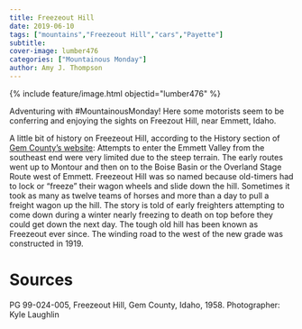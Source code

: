 ```yaml
---
title: Freezeout Hill
date: 2019-06-10
tags: ["mountains","Freezeout Hill","cars","Payette"]
subtitle: 
cover-image: lumber476
categories: ["Mountainous Monday"]
author: Amy J. Thompson
---
```


{% include feature/image.html objectid="lumber476" %}

Adventuring with #MountainousMonday! Here some motorists seem to be conferring and enjoying the sights on Freezout Hill, near Emmett, Idaho.

A little bit of history on Freezeout Hill, according to the History section of [Gem County’s website](https://www.gemcounty.org/about/history/): Attempts to enter the Emmett Valley from the southeast end were very limited due to the steep terrain. The early routes went up to Montour and then on to the Boise Basin or the Overland Stage Route west of Emmett. Freezeout Hill was so named because old-timers had to lock or “freeze” their wagon wheels and slide down the hill. Sometimes it took as many as twelve teams of horses and more than a day to pull a freight wagon up the hill. The story is told of early freighters attempting to come down during a winter nearly freezing to death on top before they could get down the next day. The tough old hill has been known as Freezeout ever since. The winding road to the west of the new grade was constructed in 1919.

# Sources

PG 99-024-005, Freezeout Hill, Gem County, Idaho, 1958. Photographer: Kyle Laughlin